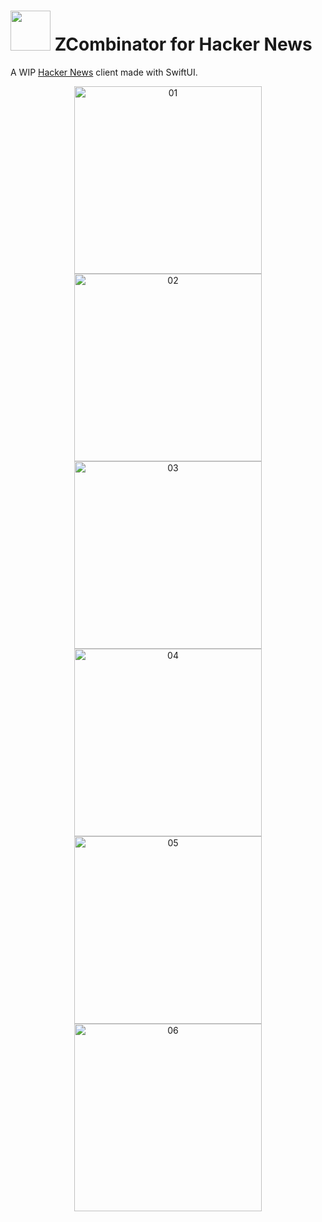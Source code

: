 # <img width="64" src="https://user-images.githubusercontent.com/7277662/183237692-5e8ff802-f2ce-4f5c-92fe-d4899b98d1c7.png"> ZCombinator for Hacker News

A WIP [Hacker News](https://news.ycombinator.com/) client made with SwiftUI.

<p align="center">
  <img width="300" alt="01" src="https://user-images.githubusercontent.com/7277662/183237740-86966f4e-2ee7-48a4-89e6-3ad20d4a5b59.png"> 
  <img width="300" alt="02" src="https://user-images.githubusercontent.com/7277662/183237742-9602ddc6-e123-4484-879c-b6c5cc3b2f4a.png"> 
  <img width="300" alt="03" src="https://user-images.githubusercontent.com/7277662/183237743-b4784ead-a4f1-40c1-ab97-fc415a257793.png"> 
  <img width="300" alt="04" src="https://user-images.githubusercontent.com/7277662/183237744-c6dd99e6-7b3e-43c8-9824-aee65bca8496.png"> 
  <img width="300" alt="05" src="https://user-images.githubusercontent.com/7277662/183237746-3704b0e2-7272-4d94-b06f-7576b3d539b2.png"> 
  <img width="300" alt="06" src="https://user-images.githubusercontent.com/7277662/183237747-d89528f6-b6c9-4d17-be65-74aeb828acbe.png"> 
</p>
